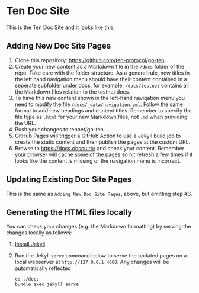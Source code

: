 # Ten Doc Site

This is the Ten Doc Site and it looks like [this](https://docs.obscu.ro/).

## Adding New Doc Site Pages

1. Clone this repository: https://github.com/ten-protocol/go-ten
2. Create your new content as a Markdown file in the `/docs` folder of the repo. Take care with the folder structure. 
   As a general rule, new titles in the left hand navigation menu should have their content contained in a seperate 
   subfolder under docs, for example, `/docs/testnet` contains all the Markdown files relation to the testnet docs.
3. To have this new content shown in the left-hand navigation menu you need to modify the file 
   `/docs/_data/navigation.yml`. Follow the same format to add new headings and content titles. Remember to specify the 
   file type as `.html` for your new Markdown files, not `.md` when providing the URL.
4. Push your changes to tennet/go-ten
5. GitHub Pages will trigger a GitHub Action to use a Jekyll build job to create the static content and then publish 
   the pages at the custom URL.
6. Browse to https://docs.obscu.ro/ and check your content. Remember your browser will cache some of the pages so hit 
   refresh a few times if it looks like the content is missing or the navigation menu is incorrect.

## Updating Existing Doc Site Pages

This is the same as `Adding New Doc Site Pages`, above, but omitting step #3.

## Generating the HTML files locally

You can check your changes (e.g. the Markdown formatting) by serving the changes locally as follows:

1. [Install Jekyll](https://jekyllrb.com/docs/installation/)
2. Run the Jekyll `serve` command below to serve the updated pages on a local webserver at `http://127.0.0.1:4000`. Any 
   changes will be automatically reflected

   ```
   cd ./docs
   bundle exec jekyll serve
   ```

